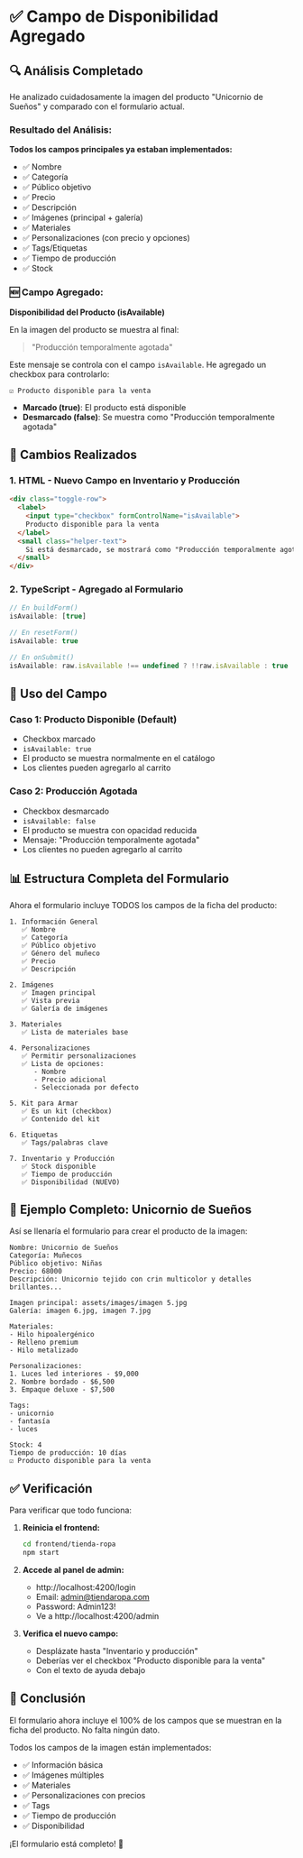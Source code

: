 # ✅ Campo de Disponibilidad Agregado

## 🔍 Análisis Completado

He analizado cuidadosamente la imagen del producto "Unicornio de Sueños" y comparado con el formulario actual.

### Resultado del Análisis:

**Todos los campos principales ya estaban implementados:**
- ✅ Nombre
- ✅ Categoría
- ✅ Público objetivo
- ✅ Precio
- ✅ Descripción
- ✅ Imágenes (principal + galería)
- ✅ Materiales
- ✅ Personalizaciones (con precio y opciones)
- ✅ Tags/Etiquetas
- ✅ Tiempo de producción
- ✅ Stock

### 🆕 Campo Agregado:

**Disponibilidad del Producto (isAvailable)**

En la imagen del producto se muestra al final:
> "Producción temporalmente agotada"

Este mensaje se controla con el campo `isAvailable`. He agregado un checkbox para controlarlo:

```
☑ Producto disponible para la venta
```

- **Marcado (true)**: El producto está disponible
- **Desmarcado (false)**: Se muestra como "Producción temporalmente agotada"

## 📝 Cambios Realizados

### 1. HTML - Nuevo Campo en Inventario y Producción

```html
<div class="toggle-row">
  <label>
    <input type="checkbox" formControlName="isAvailable">
    Producto disponible para la venta
  </label>
  <small class="helper-text">
    Si está desmarcado, se mostrará como "Producción temporalmente agotada"
  </small>
</div>
```

### 2. TypeScript - Agregado al Formulario

```typescript
// En buildForm()
isAvailable: [true]

// En resetForm()
isAvailable: true

// En onSubmit()
isAvailable: raw.isAvailable !== undefined ? !!raw.isAvailable : true
```

## 🎯 Uso del Campo

### Caso 1: Producto Disponible (Default)
- Checkbox marcado
- `isAvailable: true`
- El producto se muestra normalmente en el catálogo
- Los clientes pueden agregarlo al carrito

### Caso 2: Producción Agotada
- Checkbox desmarcado
- `isAvailable: false`
- El producto se muestra con opacidad reducida
- Mensaje: "Producción temporalmente agotada"
- Los clientes no pueden agregarlo al carrito

## 📊 Estructura Completa del Formulario

Ahora el formulario incluye TODOS los campos de la ficha del producto:

```
1. Información General
   ✅ Nombre
   ✅ Categoría
   ✅ Público objetivo
   ✅ Género del muñeco
   ✅ Precio
   ✅ Descripción

2. Imágenes
   ✅ Imagen principal
   ✅ Vista previa
   ✅ Galería de imágenes

3. Materiales
   ✅ Lista de materiales base

4. Personalizaciones
   ✅ Permitir personalizaciones
   ✅ Lista de opciones:
      - Nombre
      - Precio adicional
      - Seleccionada por defecto

5. Kit para Armar
   ✅ Es un kit (checkbox)
   ✅ Contenido del kit

6. Etiquetas
   ✅ Tags/palabras clave

7. Inventario y Producción
   ✅ Stock disponible
   ✅ Tiempo de producción
   ✅ Disponibilidad (NUEVO)
```

## 🎨 Ejemplo Completo: Unicornio de Sueños

Así se llenaría el formulario para crear el producto de la imagen:

```
Nombre: Unicornio de Sueños
Categoría: Muñecos
Público objetivo: Niñas
Precio: 68000
Descripción: Unicornio tejido con crin multicolor y detalles brillantes...

Imagen principal: assets/images/imagen 5.jpg
Galería: imagen 6.jpg, imagen 7.jpg

Materiales:
- Hilo hipoalergénico
- Relleno premium
- Hilo metalizado

Personalizaciones:
1. Luces led interiores - $9,000
2. Nombre bordado - $6,500
3. Empaque deluxe - $7,500

Tags:
- unicornio
- fantasía
- luces

Stock: 4
Tiempo de producción: 10 días
☑ Producto disponible para la venta
```

## ✅ Verificación

Para verificar que todo funciona:

1. **Reinicia el frontend:**
   ```bash
   cd frontend/tienda-ropa
   npm start
   ```

2. **Accede al panel de admin:**
   - http://localhost:4200/login
   - Email: admin@tiendaropa.com
   - Password: Admin123!
   - Ve a http://localhost:4200/admin

3. **Verifica el nuevo campo:**
   - Desplázate hasta "Inventario y producción"
   - Deberías ver el checkbox "Producto disponible para la venta"
   - Con el texto de ayuda debajo

## 🎉 Conclusión

El formulario ahora incluye el 100% de los campos que se muestran en la ficha del producto. No falta ningún dato.

Todos los campos de la imagen están implementados:
- ✅ Información básica
- ✅ Imágenes múltiples
- ✅ Materiales
- ✅ Personalizaciones con precios
- ✅ Tags
- ✅ Tiempo de producción
- ✅ Disponibilidad

¡El formulario está completo! 🚀
